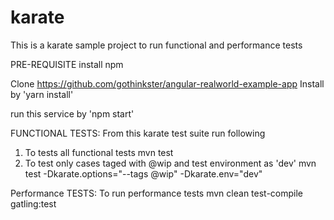 # karate

This is a karate sample project to run functional and performance tests

PRE-REQUISITE
install npm

Clone https://github.com/gothinkster/angular-realworld-example-app
Install by 'yarn install'

run this service by 'npm start'


FUNCTIONAL TESTS:
From this karate test suite run following
1. To tests all functional tests
    mvn test 
2. To test only cases taged with @wip and test environment as 'dev'
    mvn test -Dkarate.options="--tags @wip" -Dkarate.env="dev"
    
    
Performance TESTS:
To run performance tests
    mvn clean test-compile gatling:test
